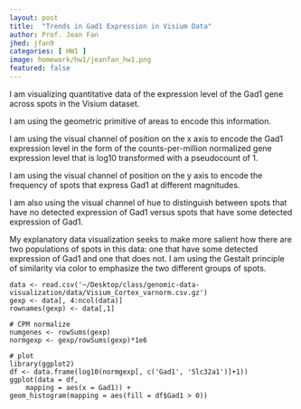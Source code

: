 ```yaml
---
layout: post
title:  "Trends in Gad1 Expression in Visium Data"
author: Prof. Jean Fan
jhed: jfan9
categories: [ HW1 ]
image: homework/hw1/jeanfan_hw1.png
featured: false
---
```


I am visualizing quantitative data of the expression level of the Gad1 gene across spots in the Visium dataset. 

I am using the geometric primitive of areas to encode this information.

I am using the visual channel of position on the x axis to encode the Gad1 expression level in the form of the counts-per-million normalized gene expression level that is log10 transformed with a pseudocount of 1.

I am using the visual channel of position on the y axis to encode the frequency of spots that express Gad1 at different magnitudes. 

I am also using the visual channel of hue to distinguish between spots that have no detected expression of Gad1 versus spots that have some detected expression of Gad1. 

My explanatory data visualization seeks to make more salient how there are two populations of spots in this data: one that have some detected expression of Gad1 and one that does not. I am using the Gestalt principle of similarity via color to emphasize the two different groups of spots. 


```{r}
data <- read.csv('~/Desktop/class/genomic-data-visualization/data/Visium_Cortex_varnorm.csv.gz')
gexp <- data[, 4:ncol(data)]
rownames(gexp) <- data[,1]

# CPM normalize
numgenes <- rowSums(gexp)
normgexp <- gexp/rowSums(gexp)*1e6

# plot
library(ggplot2) 
df <- data.frame(log10(normgexp[, c('Gad1', 'Slc32a1')]+1))
ggplot(data = df,
    mapping = aes(x = Gad1)) +
geom_histogram(mapping = aes(fill = df$Gad1 > 0))		 
```

